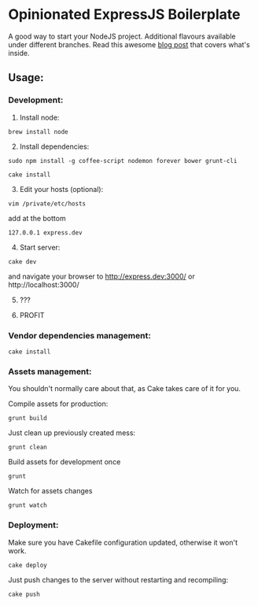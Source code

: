 # Opinionated ExpressJS Boilerplate

A good way to start your NodeJS project. Additional flavours available under different branches. Read this awesome [blog post](http://maxdegterev.name/blog/express-boilerplate) that covers what's inside.

## Usage:
### Development:

1. Install node:

  `brew install node`

2. Install dependencies:

  `sudo npm install -g coffee-script nodemon forever bower grunt-cli`

  `cake install`

3. Edit your hosts (optional):

  `vim /private/etc/hosts`

  add at the bottom

  `127.0.0.1 express.dev`

4. Start server:

  `cake dev`

  and navigate your browser to http://express.dev:3000/ or http://localhost:3000/

5. ???

6. PROFIT

### Vendor dependencies management:

`cake install`

### Assets management:

You shouldn't normally care about that, as Cake takes care of it for you.

Compile assets for production:

  `grunt build`

Just clean up previously created mess:

  `grunt clean`

Build assets for development once

  `grunt`

Watch for assets changes

  `grunt watch`

### Deployment:

Make sure you have Cakefile configuration updated, otherwise it won't work.

  `cake deploy`

Just push changes to the server without restarting and recompiling:

  `cake push`
